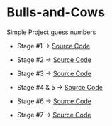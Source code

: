 # Bulls-and-Cows

Simple Project guess numbers

- Stage #1 -> [Source Code](https://github.com/amirelkased/Bulls-and-Cows/tree/main/src/Stage1)

- Stage #2 -> [Source Code](https://github.com/amirelkased/Bulls-and-Cows/tree/main/src/Stage2)

- Stage #3 -> [Source Code](https://github.com/amirelkased/Bulls-and-Cows/tree/main/src/Stage3)

- Stage #4 & 5 -> [Source Code](https://github.com/amirelkased/Bulls-and-Cows/tree/main/src/Stage4)

- Stage #6 -> [Source Code](https://github.com/amirelkased/Bulls-and-Cows/tree/main/src/Stage6)

- Stage #7 -> [Source Code](https://github.com/amirelkased/Bulls-and-Cows/tree/main/src/Stage7)
